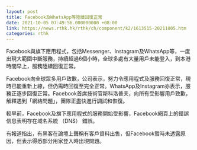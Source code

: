 ```yaml
---
layout: post
title: Facebook及WhatsApp等陸續回復正常
date: 2021-10-05 07:49:56.000000000 +08:00
link: https://news.rthk.hk/rthk/ch/component/k2/1613515-20211005.htm
categories: rthk
---
```


Facebook與旗下應用程式，包括Messenger、Instagram及WhatsApp等，一度出現大範圍中斷服務，持續超過6個小時，全球多處有大量用戶未能登入，到本港時間早上，服務陸續回復正常。

Facebook向全球眾多用戶致歉，公司表示，努力令應用程式及服務回復正常，現時已能重新上線，但仍需時回復至完全正常。WhatsApp及Instagram亦表示，服務正逐步回復正常。Facebook首席技術官斯科洛普夫，向所有受影響用戶致歉，解釋遇到「網絡問題」，團隊正盡快進行調試和恢復。

較早前，Facebook及旗下應用程式的服務開始受影響，Facebook網頁上的錯誤信息表明存在域名系統 （DNS） 錯誤。

有報道指出，有黑客在論壇上聲稱有客戶資料出售，但Facebook暫時未透露原因，但表示得悉部分用家登入時出現問題。
